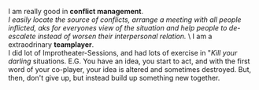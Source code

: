 I am really good in **conflict management**.\
*I easily locate the source of conflicts, arrange a meeting with all people inflicted, aks for everyones view of the situation and help people to de-escalete instead of worsen their interpersonal relation.* \\
I am a extraodrinary __teamplayer__.\
I did lot of Improtheater-Sessions, and had lots of exercise in "_Kill your darling_ situations. E.G. You have an idea, you start to act, and with the first word of your co-player, your idea is altered and sometimes destroyed. But, then, don't give up, but instead build up something new together.
